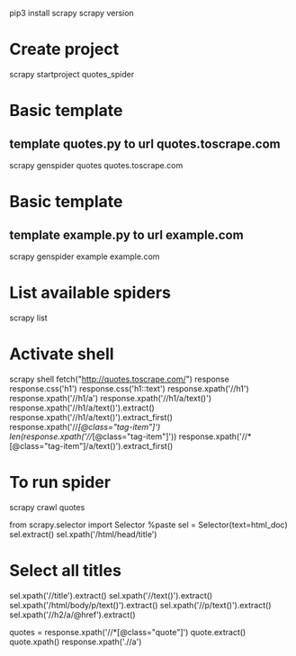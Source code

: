 pip3 install scrapy
scrapy version
# Create project
scrapy startproject quotes_spider
# Basic template
## template quotes.py  to url quotes.toscrape.com
scrapy genspider quotes quotes.toscrape.com 
# Basic template
## template example.py to url example.com
scrapy genspider example example.com 
# List available spiders 
scrapy list
# Activate shell
scrapy shell
fetch("http://quotes.toscrape.com/")
response
response.css('h1')
response.css('h1::text')
response.xpath('//h1')
response.xpath('//h1/a')
response.xpath('//h1/a/text()')
response.xpath('//h1/a/text()').extract()
response.xpath('//h1/a/text()').extract_first()
response.xpath('//*[@class="tag-item"]')
len(response.xpath('//*[@class="tag-item"]'))
response.xpath('//*[@class="tag-item"]/a/text()').extract_first()
# To run spider
scrapy crawl quotes

from scrapy.selector import Selector
%paste
sel = Selector(text=html_doc)
sel.extract()
sel.xpath('/html/head/title')
# Select all titles
sel.xpath('//title').extract()
sel.xpath('//text()').extract()
sel.xpath('/html/body/p/text()').extract()
sel.xpath('//p/text()').extract()
sel.xpath('//h2/a/@href').extract()

quotes = response.xpath('//*[@class="quote"]')
quote.extract()
quote.xpath()
response.xpath('.//a')